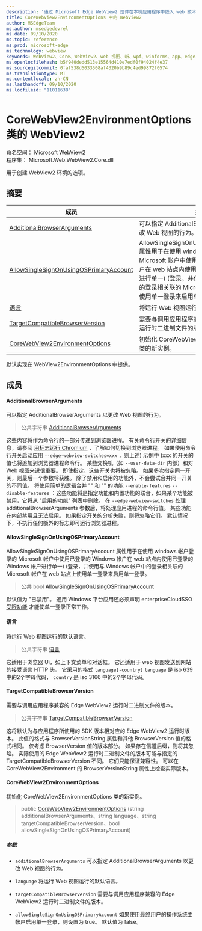 ```yaml
---
description: '通过 Microsoft Edge WebView2 控件在本机应用程序中嵌入 web 技术 (HTML、CSS 和 JavaScript) '
title: CoreWebView2EnvironmentOptions 中的 WebView2
author: MSEdgeTeam
ms.author: msedgedevrel
ms.date: 09/10/2020
ms.topic: reference
ms.prod: microsoft-edge
ms.technology: webview
keywords: WebView2、Core、WebView2、web 视图、新、wpf、winforms、app、edge、CoreWebView2、CoreWebView2Controller、浏览器控件、边缘 html、、浏览器控件、边缘 html、WebView2
ms.openlocfilehash: b5f940dedd513e15564d410e7edf0f94024f4e37
ms.sourcegitcommit: 0faf538d5033508af4320b9b89c4ed99872f0574
ms.translationtype: MT
ms.contentlocale: zh-CN
ms.lasthandoff: 09/10/2020
ms.locfileid: "11011638"
---
```

# CoreWebView2EnvironmentOptions 类的 WebView2 

命名空间： Microsoft WebView2 \
程序集： Microsoft.Web.WebView2.Core.dll

用于创建 WebView2 环境的选项。

## 摘要

 成员                        | 描述
--------------------------------|---------------------------------------------
[AdditionalBrowserArguments](#additionalbrowserarguments) | 可以指定 AdditionalBrowserArguments 以更改 Web 视图的行为。
[AllowSingleSignOnUsingOSPrimaryAccount](#allowsinglesignonusingosprimaryaccount) | AllowSingleSignOnUsingOSPrimaryAccount 属性用于在使用 windows 帐户登录的 Microsoft 帐户中使用已登录的 Windows 帐户在 web 站点内使用已登录的 Windows 帐户进行单一)  (登录，并使用与 Windows 帐户中的登录相关联的 Microsoft 帐户在 web 站点上使用单一登录来启用单一登录。
[语言](#language) | 将运行 Web 视图运行的默认语言。
[TargetCompatibleBrowserVersion](#targetcompatiblebrowserversion) | 需要与调用应用程序兼容的 Edge WebView2 运行时二进制文件的版本。
[CoreWebView2EnvironmentOptions](#corewebview2environmentoptions) | 初始化 CoreWebView2EnvironmentOptions 类的新实例。

默认实现在 WebView2EnvironmentOptions 中提供。

## 成员

#### AdditionalBrowserArguments 

可以指定 AdditionalBrowserArguments 以更改 Web 视图的行为。

> 公共字符串 [AdditionalBrowserArguments](#additionalbrowserarguments)

这些内容将作为命令行的一部分传递到浏览器进程。 有关命令行开关的详细信息，请参阅 [用标志运行 Chromium](https://aka.ms/RunChromiumWithFlags) ，了解如何切换到浏览器进程。 如果使用命令行开关启动应用 `--edge-webview-switches=xxx` ，则上述) 示例中 (xxx 的开关的值也将追加到浏览器进程命令行。 某些交换机（如 `--user-data-dir` 内部）和对 Web 视图来说很重要。 即使指定，这些开关也将被忽略。 如果多次指定同一开关，则最后一个参数将获胜。 除了禁用和启用的功能外，不会尝试合并同一开关的不同值。 将使用简单的逻辑合并 "" 和 "" 的功能 `--enable-features` `--disable-features` ：这些功能将是指定功能和内置功能的联合，如果某个功能被禁用，它将从 "启用的功能" 列表中删除。 在 `--edge-webview-switches` 处理 additionalBrowserArguments 参数后，将处理应用进程的命令行值。 某些功能在内部禁用且无法启用。 如果指定开关的分析失败，则将忽略它们。 默认情况下，不执行任何额外的标志即可运行浏览器进程。

#### AllowSingleSignOnUsingOSPrimaryAccount 

AllowSingleSignOnUsingOSPrimaryAccount 属性用于在使用 windows 帐户登录的 Microsoft 帐户中使用已登录的 Windows 帐户在 web 站点内使用已登录的 Windows 帐户进行单一)  (登录，并使用与 Windows 帐户中的登录相关联的 Microsoft 帐户在 web 站点上使用单一登录来启用单一登录。

> 公共 bool [AllowSingleSignOnUsingOSPrimaryAccount](#allowsinglesignonusingosprimaryaccount)

默认值为 "已禁用"。 通用 Windows 平台应用还必须声明 enterpriseCloudSSO [受限功能](https://docs.microsoft.com/windows/uwp/packaging/app-capability-declarations#restricted-capabilities) 才能使单一登录正常工作。

#### 语言 

将运行 Web 视图运行的默认语言。

> 公共字符串 [语言](#language)

它适用于浏览器 Ui，如上下文菜单和对话框。 它还适用于 web 视图发送到网站的接受语言 HTTP 头。 它采用的格式 `language[-country]` `language` 是 iso 639 中的2个字母代码， `country` 是 iso 3166 中的2个字母代码。

#### TargetCompatibleBrowserVersion 

需要与调用应用程序兼容的 Edge WebView2 运行时二进制文件的版本。

> 公共字符串 [TargetCompatibleBrowserVersion](#targetcompatiblebrowserversion)

这将默认为与应用程序所使用的 SDK 版本相对应的 Edge WebView2 运行时版本。 此值的格式与 BrowserVersionString 属性和其他 BrowserVersion 值的格式相同。 仅考虑 BrowserVersion 值的版本部分。 如果存在信道后缀，则将其忽略。 实际使用的 Edge WebView2 运行时二进制文件的版本可能与指定的 TargetCompatibleBrowserVersion 不同。 它们只能保证兼容性。 可以在 CoreWebView2Environment 的 BrowserVersionString 属性上检查实际版本。

#### CoreWebView2EnvironmentOptions 

初始化 CoreWebView2EnvironmentOptions 类的新实例。

> public [CoreWebView2EnvironmentOptions](#corewebview2environmentoptions) (string additionalBrowserArguments、string language、string targetCompatibleBrowserVersion、bool allowSingleSignOnUsingOSPrimaryAccount) 

##### 参数
* `additionalBrowserArguments` 可以指定 AdditionalBrowserArguments 以更改 Web 视图的行为。 

* `language` 将运行 Web 视图运行的默认语言。 

* `targetCompatibleBrowserVersion` 需要与调用应用程序兼容的 Edge WebView2 运行时二进制文件的版本。 

* `allowSingleSignOnUsingOSPrimaryAccount` 如果使用最终用户的操作系统主帐户启用单一登录，则设置为 true。 默认值为 false。

